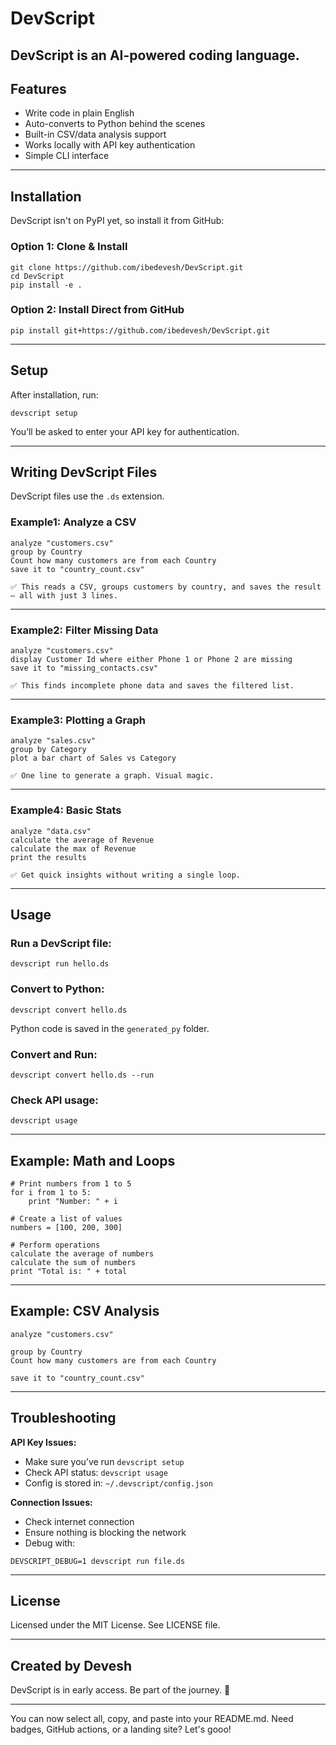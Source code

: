 # DevScript

**DevScript** is an AI-powered coding language.
---

## Features

- Write code in plain English  
- Auto-converts to Python behind the scenes  
- Built-in CSV/data analysis support  
- Works locally with API key authentication  
- Simple CLI interface

---

## Installation

DevScript isn't on PyPI yet, so install it from GitHub:

### Option 1: Clone & Install

```
git clone https://github.com/ibedevesh/DevScript.git
cd DevScript
pip install -e .
```

### Option 2: Install Direct from GitHub

```
pip install git+https://github.com/ibedevesh/DevScript.git
```

---

## Setup

After installation, run:

```
devscript setup
```

You’ll be asked to enter your API key for authentication.

---

## Writing DevScript Files

DevScript files use the `.ds` extension.

### Example1: Analyze a CSV

```
analyze "customers.csv"
group by Country
Count how many customers are from each Country
save it to "country_count.csv"

```
    ✅ This reads a CSV, groups customers by country, and saves the result — all with just 3 lines.
---

### Example2: Filter Missing Data

```
analyze "customers.csv"
display Customer Id where either Phone 1 or Phone 2 are missing
save it to "missing_contacts.csv"

```
    ✅ This finds incomplete phone data and saves the filtered list.
---

### Example3: Plotting a Graph

```
analyze "sales.csv"
group by Category
plot a bar chart of Sales vs Category

```
    ✅ One line to generate a graph. Visual magic.
---

### Example4: Basic Stats

```
analyze "data.csv"
calculate the average of Revenue
calculate the max of Revenue
print the results

```
    ✅ Get quick insights without writing a single loop.
---

## Usage

### Run a DevScript file:

```
devscript run hello.ds
```

### Convert to Python:

```
devscript convert hello.ds
```

Python code is saved in the `generated_py` folder.

### Convert and Run:

```
devscript convert hello.ds --run
```

### Check API usage:

```
devscript usage
```

---

## Example: Math and Loops

```
# Print numbers from 1 to 5
for i from 1 to 5:
    print "Number: " + i

# Create a list of values
numbers = [100, 200, 300]

# Perform operations
calculate the average of numbers
calculate the sum of numbers
print "Total is: " + total
```

---

## Example: CSV Analysis

```
analyze "customers.csv"

group by Country
Count how many customers are from each Country

save it to "country_count.csv"
```

---

## Troubleshooting

**API Key Issues:**

- Make sure you’ve run `devscript setup`
- Check API status: `devscript usage`
- Config is stored in: `~/.devscript/config.json`

**Connection Issues:**

- Check internet connection  
- Ensure nothing is blocking the network  
- Debug with:
```
DEVSCRIPT_DEBUG=1 devscript run file.ds
```

---

## License

Licensed under the MIT License. See LICENSE file.

---

## Created by Devesh

DevScript is in early access. Be part of the journey. 🚀

---

You can now select all, copy, and paste into your README.md. Need badges, GitHub actions, or a landing site? Let's gooo!
